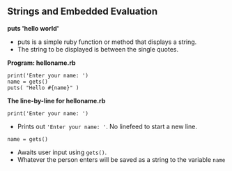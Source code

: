 Strings and Embedded Evaluation
---

**puts 'hello world'**

* puts is a simple ruby function or method that displays a string.
* The string to be displayed is between the single quotes.

**Program: helloname.rb**

```
print('Enter your name: ')
name = gets()
puts( "Hello #{name}" )
```

**The line-by-line for helloname.rb**

```print('Enter your name: ')```

* Prints out ```'Enter your name: '```. No linefeed to start a new line.

```name = gets()```

* Awaits user input using ```gets()```.
* Whatever the person enters will be saved as a string to the variable ```name```